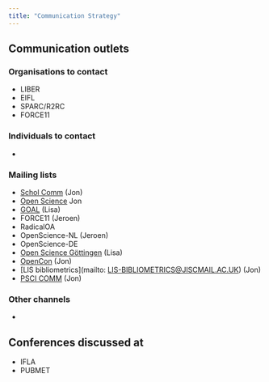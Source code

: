 ```yaml
---
title: "Communication Strategy"
---
```


## Communication outlets

### Organisations to contact

* LIBER
* EIFL
* SPARC/R2RC
* FORCE11 

### Individuals to contact

* 

### Mailing lists

* [Schol Comm](mailto:scholcomm@lists.ala.org) (Jon)
* [Open Science](https://lists.okfn.org/mailman/listinfo/open-science) Jon
* [GOAL](http://mailman.ecs.soton.ac.uk/pipermail/goal/) (Lisa)
* FORCE11 (Jeroen)
* RadicalOA
* OpenScience-NL (Jeroen)
* OpenScience-DE
* [Open Science Göttingen](https://listserv.gwdg.de/mailman/listinfo/openscience) (Lisa)
* [OpenCon](https://groups.google.com/group/opencon-discussion-list) (Jon)
* [LIS bibliometrics](mailto: LIS-BIBLIOMETRICS@JISCMAIL.AC.UK) (Jon)
* [PSCI COMM](https://www.jiscmail.ac.uk/cgi-bin/webadmin?A0=psci-com) (Jon)

### Other channels

*

## Conferences discussed at 

* IFLA
* PUBMET

